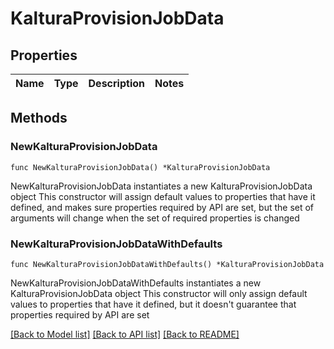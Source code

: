 # KalturaProvisionJobData

## Properties

Name | Type | Description | Notes
------------ | ------------- | ------------- | -------------

## Methods

### NewKalturaProvisionJobData

`func NewKalturaProvisionJobData() *KalturaProvisionJobData`

NewKalturaProvisionJobData instantiates a new KalturaProvisionJobData object
This constructor will assign default values to properties that have it defined,
and makes sure properties required by API are set, but the set of arguments
will change when the set of required properties is changed

### NewKalturaProvisionJobDataWithDefaults

`func NewKalturaProvisionJobDataWithDefaults() *KalturaProvisionJobData`

NewKalturaProvisionJobDataWithDefaults instantiates a new KalturaProvisionJobData object
This constructor will only assign default values to properties that have it defined,
but it doesn't guarantee that properties required by API are set


[[Back to Model list]](../README.md#documentation-for-models) [[Back to API list]](../README.md#documentation-for-api-endpoints) [[Back to README]](../README.md)


